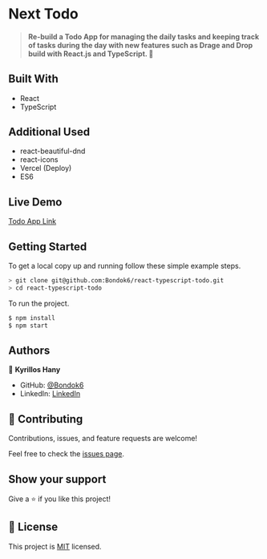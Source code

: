 # Next Todo

> #### Re-build a Todo App for managing the daily tasks and keeping track of tasks during the day with new features such as Drage and Drop build with React.js and TypeScript. 💯



## Built With

- React
- TypeScript

## Additional Used

- react-beautiful-dnd
- react-icons
- Vercel (Deploy)
- ES6 

## Live Demo

[Todo App Link](https://react-typescript-todo-nu.vercel.app/)


## Getting Started

To get a local copy up and running follow these simple example steps.

```bash
> git clone git@github.com:Bondok6/react-typescript-todo.git
> cd react-typescript-todo
```

To run the project.

```bash
$ npm install
$ npm start
```

## Authors

👤 **Kyrillos Hany**

- GitHub: [@Bondok6](https://github.com/Bondok6)
- LinkedIn: [LinkedIn](https://www.linkedin.com/in/kyrillos-hany/)


## 🤝 Contributing

Contributions, issues, and feature requests are welcome!

Feel free to check the [issues page](../../issues/).

## Show your support

Give a ⭐️ if you like this project!

## 📝 License

This project is [MIT](./MIT.md) licensed.
